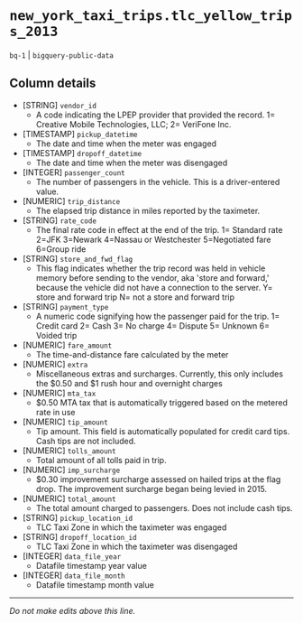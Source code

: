 # `new_york_taxi_trips.tlc_yellow_trips_2013`
`bq-1` | `bigquery-public-data`

## Column details
* [STRING]    `vendor_id`
  - A code indicating the LPEP provider that provided the record. 1= Creative Mobile Technologies, LLC; 2= VeriFone Inc.
* [TIMESTAMP] `pickup_datetime`
  - The date and time when the meter was engaged
* [TIMESTAMP] `dropoff_datetime`
  - The date and time when the meter was disengaged
* [INTEGER]   `passenger_count`
  - The number of passengers in the vehicle. This is a driver-entered value.
* [NUMERIC]   `trip_distance`
  - The elapsed trip distance in miles reported by the taximeter.
* [STRING]    `rate_code`
  - The final rate code in effect at the end of the trip. 1= Standard rate 2=JFK 3=Newark 4=Nassau or Westchester 5=Negotiated fare 6=Group ride
* [STRING]    `store_and_fwd_flag`
  - This flag indicates whether the trip record was held in vehicle memory before sending to the vendor, aka 'store and forward,' because the vehicle did not have a connection to the server. Y= store and forward trip N= not a store and forward trip
* [STRING]    `payment_type`
  - A numeric code signifying how the passenger paid for the trip. 1= Credit card 2= Cash 3= No charge 4= Dispute 5= Unknown 6= Voided trip
* [NUMERIC]   `fare_amount`
  - The time-and-distance fare calculated by the meter
* [NUMERIC]   `extra`
  - Miscellaneous extras and surcharges. Currently, this only includes the $0.50 and $1 rush hour and overnight charges
* [NUMERIC]   `mta_tax`
  - $0.50 MTA tax that is automatically triggered based on the metered rate in use
* [NUMERIC]   `tip_amount`
  - Tip amount. This field is automatically populated for credit card tips. Cash tips are not included.
* [NUMERIC]   `tolls_amount`
  - Total amount of all tolls paid in trip.
* [NUMERIC]   `imp_surcharge`
  - $0.30 improvement surcharge assessed on hailed trips at the flag drop. The improvement surcharge began being levied in 2015.
* [NUMERIC]   `total_amount`
  - The total amount charged to passengers. Does not include cash tips.
* [STRING]    `pickup_location_id`
  - TLC Taxi Zone in which the taximeter was engaged
* [STRING]    `dropoff_location_id`
  - TLC Taxi Zone in which the taximeter was disengaged
* [INTEGER]   `data_file_year`
  - Datafile timestamp year value
* [INTEGER]   `data_file_month`
  - Datafile timestamp month value

-------------------------------------------------------------------------------
*Do not make edits above this line.*
